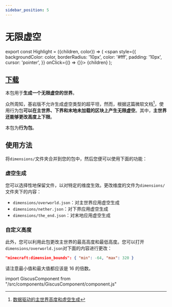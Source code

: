 ```yaml
---
sidebar_position: 5
---
```


# 无限虚空

export const Highlight = ({children, color}) => (
  <span
    style={{ backgroundColor: color, borderRadius: '10px', color: '#fff', padding: '10px', cursor: 'pointer', }}
    onClick={() => {}}>
    {children}
  </span>
);

## [<Highlight color="#25c2a0">下载</Highlight>](https://app.nekodrive.net/s/3XVI2)

本包用于**生成一个无限虚空的世界**。

众所周知，基岩版不允许生成虚空类型的超平坦，然而，根据这篇微软文档[^1]，使用行为包**可以在主世界、下界和末地未加载的区块上产生无限虚空**。其中，**主世界还能够更改高度上下限**。

本包为**行为包**。

## 使用方法

将`dimensions/`文件夹合并到您的包中，然后您便可以使用下面的功能：

### 虚空生成

您可以选择性地保留文件，以对特定的维度生效。更改维度的文件为`dimensions/`文件夹下的内容：

- `dimensions/overworld.json`：对主世界应用虚空生成
- `dimensions/nether.json`：对下界应用虚空生成
- `dimensions/the_end.json`：对末地应用虚空生成

### 自定义高度

此外，您可以利用此包更改主世界的最高高度和最低高度。您可以打开`dimensions/overworld.json`对下面的内容进行更改：

```json title="dimensions/overworld.json"
"minecraft:dimension_bounds": { "min": -64, "max": 320 }
```

请注意最小值和最大值都应该是 16 的倍数。

[^1]: [数据驱动的主世界高度和虚空生成](https://learn.microsoft.com/en-us/minecraft/creator/documents/datadrivenoverworldheight?view=minecraft-bedrock-stable)

import GiscusComponent from "/src/components/GiscusComponent/component.js"

<GiscusComponent/>
